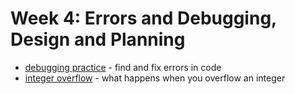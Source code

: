 # Week 4: Errors and Debugging, Design and Planning
* [debugging practice](debugging_practice) - find and fix errors in code
* [integer overflow](integer_overflow) - what happens when you overflow an integer
